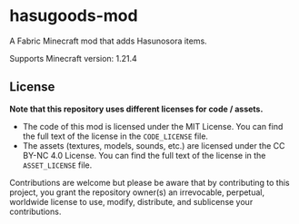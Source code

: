 # hasugoods-mod

A Fabric Minecraft mod that adds Hasunosora items.

Supports Minecraft version: 1.21.4

## License

**Note that this repository uses different licenses for code / assets.**

- The code of this mod is licensed under the MIT License. You can find the full text of the license in the `CODE_LICENSE` file.
- The assets (textures, models, sounds, etc.) are licensed under the CC BY-NC 4.0 License. You can find the full text of the license in the `ASSET_LICENSE` file.

Contributions are welcome but please be aware that by contributing to this project, you grant the repository owner(s) an irrevocable, perpetual, worldwide license to use, modify, distribute, and sublicense your contributions.
